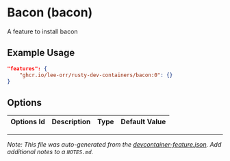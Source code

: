 
# Bacon (bacon)

A feature to install bacon

## Example Usage

```json
"features": {
    "ghcr.io/lee-orr/rusty-dev-containers/bacon:0": {}
}
```

## Options

| Options Id | Description | Type | Default Value |
|-----|-----|-----|-----|




---

_Note: This file was auto-generated from the [devcontainer-feature.json](https://github.com/lee-orr/rusty-dev-containers/blob/main/src/bacon/devcontainer-feature.json).  Add additional notes to a `NOTES.md`._
